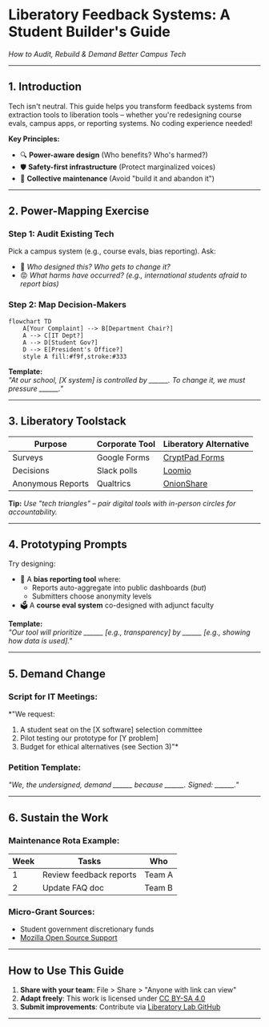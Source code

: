# **Liberatory Feedback Systems: A Student Builder's Guide**  
*How to Audit, Rebuild & Demand Better Campus Tech*  

---

## **1. Introduction**  
Tech isn't neutral. This guide helps you transform feedback systems from extraction tools to liberation tools – whether you're redesigning course evals, campus apps, or reporting systems. No coding experience needed!  

**Key Principles:**  
- 🔍 **Power-aware design** (Who benefits? Who's harmed?)  
- 🛡 **Safety-first infrastructure** (Protect marginalized voices)  
- 🔄 **Collective maintenance** (Avoid "build it and abandon it")  

---

## **2. Power-Mapping Exercise**  

### **Step 1: Audit Existing Tech**  
Pick a campus system (e.g., course evals, bias reporting). Ask:  
- 🤔 *Who designed this? Who gets to change it?*  
- 😡 *What harms have occurred? (e.g., international students afraid to report bias)*  

### **Step 2: Map Decision-Makers**  
```mermaid
flowchart TD
    A[Your Complaint] --> B[Department Chair?]
    A --> C[IT Dept?]
    A --> D[Student Gov?]
    D --> E[President's Office?]
    style A fill:#f9f,stroke:#333
```

**Template:**  
*"At our school, [X system] is controlled by ______. To change it, we must pressure ______."*  

---

## **3. Liberatory Toolstack**  

| Purpose           | Corporate Tool | Liberatory Alternative                      |
| ----------------- | -------------- | ------------------------------------------- |
| Surveys           | Google Forms   | [CryptPad Forms](https://cryptpad.fr/form/) |
| Decisions         | Slack polls    | [Loomio](https://www.loomio.com/)           |
| Anonymous Reports | Qualtrics      | [OnionShare](https://onionshare.org/)       |

**Tip:** *Use "tech triangles" – pair digital tools with in-person circles for accountability.*  

---

## **4. Prototyping Prompts**  
Try designing:  
- 📢 A **bias reporting tool** where:  
  - Reports auto-aggregate into public dashboards (*but*)  
  - Submitters choose anonymity levels  
- 🗳 A **course eval system** co-designed with adjunct faculty  

**Template:**  
*"Our tool will prioritize ______ [e.g., transparency] by ______ [e.g., showing how data is used]."*  

---

## **5. Demand Change**  

### **Script for IT Meetings:**  
*"We request:  
1. A student seat on the [X software] selection committee  
2. Pilot testing our prototype for [Y problem]  
3. Budget for ethical alternatives (see Section 3)"*  

### **Petition Template:**  
*"We, the undersigned, demand ______ because ______. Signed: ______."*  

---

## **6. Sustain the Work**  

### **Maintenance Rota Example:**  
| Week | Tasks                  | Who     |
|------|------------------------|---------|
| 1    | Review feedback reports | Team A  |
| 2    | Update FAQ doc          | Team B  |

### **Micro-Grant Sources:**  
- Student government discretionary funds  
- [Mozilla Open Source Support](https://www.mozilla.org/en-US/moss/)  

---

## **How to Use This Guide**  
1. **Share with your team**: File > Share > "Anyone with link can view"  
2. **Adapt freely**: This work is licensed under [CC BY-SA 4.0](https://creativecommons.org/licenses/by-sa/4.0/)  
3. **Submit improvements**: Contribute via [Liberatory Lab GitHub](https://github.com/asiakay/liberate)  

---

